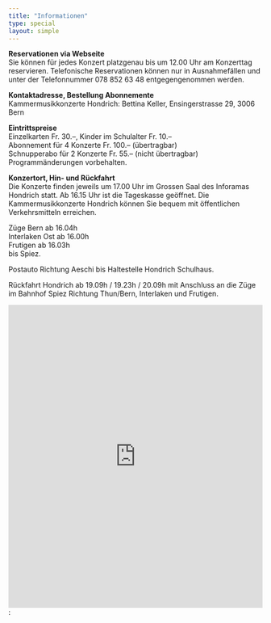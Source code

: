 ```yaml
---
title: "Informationen"
type: special
layout: simple
---
```


__Reservationen via Webseite__  
Sie können für jedes Konzert platzgenau bis um 12.00 Uhr am Konzerttag
reservieren. Telefonische Reservationen können nur in Ausnahmefällen und
unter der Telefonnummer 078 852 63 48 entgegengenommen werden.

__Kontaktadresse, Bestellung Abonnemente__  
Kammermusikkonzerte Hondrich: Bettina Keller, Ensingerstrasse 29, 3006 Bern

__Eintrittspreise__  
Einzelkarten Fr. 30.–, Kinder im Schulalter Fr. 10.–  
Abonnement für 4 Konzerte Fr. 100.– (übertragbar)  
Schnupperabo für 2 Konzerte Fr. 55.– (nicht übertragbar)  
Programmänderungen vorbehalten.

__Konzertort, Hin- und Rückfahrt__  
Die Konzerte finden jeweils um 17.00 Uhr im Grossen Saal des Inforamas
Hondrich statt. Ab 16.15 Uhr ist die Tageskasse geöffnet.
Die Kammermusikkonzerte Hondrich können Sie bequem mit öffentlichen
Verkehrsmitteln erreichen.

Züge Bern ab 16.04h  
Interlaken Ost ab 16.00h  
Frutigen ab 16.03h  
bis Spiez.

Postauto Richtung Aeschi bis Haltestelle Hondrich Schulhaus.

Rückfahrt Hondrich ab 19.09h / 19.23h / 20.09h mit Anschluss an die Züge
im Bahnhof Spiez Richtung Thun/Bern, Interlaken und Frutigen.

<iframe src='https://map.geo.admin.ch/embed.html?lang=en&topic=ech&bgLayer=ch.swisstopo.pixelkarte-farbe&layers=ch.swisstopo.zeitreihen,ch.bfs.gebaeude_wohnungs_register,ch.bav.haltestellen-oev,ch.swisstopo.swisstlm3d-wanderwege,KML%7C%7Chttps:%2F%2Fpublic.geo.admin.ch%2Fdzd9GaMPS9-LudgJA3Avyw&layers_visibility=false,false,true,false,true&layers_timestamp=18641231,,,,&E=2618612.27&N=1169085.46&zoom=10' width='100%' height='600px' frameborder='0' style='border:0'></iframe>:
